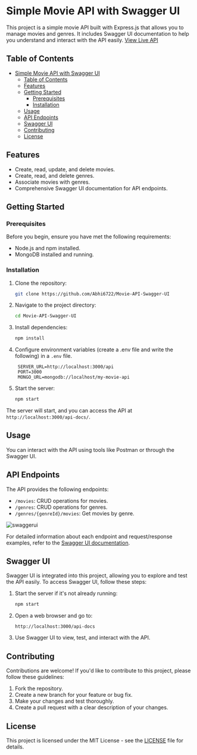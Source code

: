 # Simple Movie API with Swagger UI

This project is a simple movie API built with Express.js that allows you to manage movies and genres. It includes Swagger UI documentation to help you understand and interact with the API easily. [View Live API](https://movie-api-swagger-ui.onrender.com/api-docs)

## Table of Contents

- [Simple Movie API with Swagger UI](#simple-movie-api-with-swagger-ui)
  - [Table of Contents](#table-of-contents)
  - [Features](#features)
  - [Getting Started](#getting-started)
    - [Prerequisites](#prerequisites)
    - [Installation](#installation)
  - [Usage](#usage)
  - [API Endpoints](#api-endpoints)
  - [Swagger UI](#swagger-ui)
  - [Contributing](#contributing)
  - [License](#license)

## Features

- Create, read, update, and delete movies.
- Create, read, and delete genres.
- Associate movies with genres.
- Comprehensive Swagger UI documentation for API endpoints.

## Getting Started

### Prerequisites

Before you begin, ensure you have met the following requirements:

- Node.js and npm installed.
- MongoDB installed and running.

### Installation

1. Clone the repository:

   ```bash
   git clone https://github.com/Abhi6722/Movie-API-Swagger-UI
   ```

2. Navigate to the project directory:

   ```bash
   cd Movie-API-Swagger-UI
   ```

3. Install dependencies:

   ```bash
   npm install
   ```

4. Configure environment variables (create a .env file and write the following) in a `.env` file.
   ```
    SERVER_URL=http://localhost:3000/api
    PORT=3000
    MONGO_URL=mongodb://localhost/my-movie-api
   ```

5. Start the server:

   ```bash
   npm start
   ```

The server will start, and you can access the API at `http://localhost:3000/api-docs/`.

## Usage

You can interact with the API using tools like Postman or through the Swagger UI.

## API Endpoints

The API provides the following endpoints:

- `/movies`: CRUD operations for movies.
- `/genres`: CRUD operations for genres.
- `/genres/{genreId}/movies`: Get movies by genre.

![swaggerui](https://github.com/Abhi6722/Movie-API-Swagger-UI/assets/62201123/e3bcc62a-7b47-48df-a4c5-6080c0ff3f26)


For detailed information about each endpoint and request/response examples, refer to the [Swagger UI documentation](https://movie-api-swagger-ui.onrender.com/api-docs).

## Swagger UI

Swagger UI is integrated into this project, allowing you to explore and test the API easily. To access Swagger UI, follow these steps:

1. Start the server if it's not already running:

   ```bash
   npm start
   ```

2. Open a web browser and go to:

   ```
   http://localhost:3000/api-docs
   ```

3. Use Swagger UI to view, test, and interact with the API.

## Contributing

Contributions are welcome! If you'd like to contribute to this project, please follow these guidelines:

1. Fork the repository.
2. Create a new branch for your feature or bug fix.
3. Make your changes and test thoroughly.
4. Create a pull request with a clear description of your changes.

## License

This project is licensed under the MIT License - see the [LICENSE](LICENSE) file for details.
